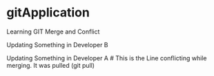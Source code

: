 # gitApplication
Learning GIT Merge and Conflict

Updating Something in Developer B

Updating Something in Developer A       # This is the Line conflicting while merging. It was pulled (git pull)